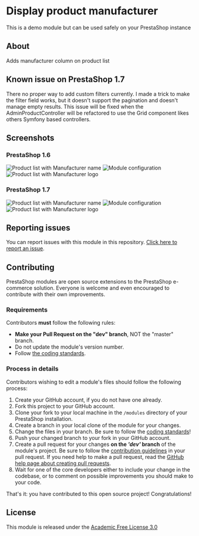 # Display product manufacturer

This is a demo module but can be used safely on your PrestaShop instance

## About

Adds manufacturer column on product list

## Known issue on PrestaShop 1.7
There no proper way to add custom filters currently.
I made a trick to make the filter field works, but it doesn't support the pagination and doesn't manage empty results.
This issue will be fixed when the AdminProductController will be refactored to use the Grid component likes others Symfony based controllers.

## Screenshots

### PrestaShop 1.6

![Product list with Manufacturer name](https://user-images.githubusercontent.com/5262628/58557959-e9d29580-821f-11e9-89d5-ffa7ffd30d5a.png)
![Module configuration](https://user-images.githubusercontent.com/5262628/58557976-f22ad080-821f-11e9-9525-cdc35aa230ca.png)
![Product list with Manufacturer logo](https://user-images.githubusercontent.com/5262628/58557965-ee974980-821f-11e9-9ee9-a172c79d04a1.png)

### PrestaShop 1.7

![Product list with Manufacturer name](https://user-images.githubusercontent.com/5262628/58573778-ba7f5100-823e-11e9-9d85-6f08784a1c2a.png)
![Module configuration](https://user-images.githubusercontent.com/5262628/58557976-f22ad080-821f-11e9-9525-cdc35aa230ca.png)
![Product list with Manufacturer logo](https://user-images.githubusercontent.com/5262628/58573774-b81cf700-823e-11e9-81b1-f9cab0f887b4.png)

## Reporting issues

You can report issues with this module in this repository. [Click here to report an issue][report-issue]. 

## Contributing

PrestaShop modules are open source extensions to the PrestaShop e-commerce solution. Everyone is welcome and even encouraged to contribute with their own improvements.

### Requirements

Contributors **must** follow the following rules:

* **Make your Pull Request on the "dev" branch**, NOT the "master" branch.
* Do not update the module's version number.
* Follow [the coding standards][1].

### Process in details

Contributors wishing to edit a module's files should follow the following process:

1. Create your GitHub account, if you do not have one already.
2. Fork this project to your GitHub account.
3. Clone your fork to your local machine in the ```/modules``` directory of your PrestaShop installation.
4. Create a branch in your local clone of the module for your changes.
5. Change the files in your branch. Be sure to follow the [coding standards][1]!
6. Push your changed branch to your fork in your GitHub account.
7. Create a pull request for your changes **on the _'dev'_ branch** of the module's project. Be sure to follow the [contribution guidelines][2] in your pull request. If you need help to make a pull request, read the [GitHub help page about creating pull requests][3].
8. Wait for one of the core developers either to include your change in the codebase, or to comment on possible improvements you should make to your code.

That's it: you have contributed to this open source project! Congratulations!

## License

This module is released under the [Academic Free License 3.0][AFL-3.0] 

[report-issue]: https://github.com/Matt75/displayproductmanufacturer/issues/new
[1]: https://devdocs.prestashop.com/1.7/development/coding-standards/
[2]: https://devdocs.prestashop.com/1.7/contribute/contribution-guidelines/
[3]: https://help.github.com/articles/using-pull-requests
[AFL-3.0]: https://opensource.org/licenses/AFL-3.0
